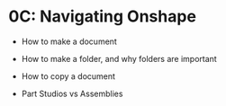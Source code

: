 # 0C: Navigating Onshape

- How to make a document

- How to make a folder, and why folders are important

- How to copy a document

- Part Studios vs Assemblies